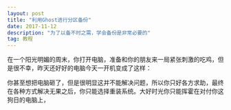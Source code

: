 ```yaml
---
layout: post
title: "利用Ghost进行分区备份" 
date: 2017-11-12 
description: "为了以备不时之需，学会备份是非常必要的"
tag: 教程
---     
```

在一个阳光明媚的周末，你打开电脑，准备和你的朋友来一局紧张刺激的吃鸡，但是很不幸，昨天还好好的电脑今天一开机变成了这样：

你甚至想把电脑砸了，但是很明显这并不能解决问题，所以你只好各方求助，最终在各种方式解决无果之后，你只能选择重装系统。大好时光你只能挥霍在对付你这狗日的电脑上，